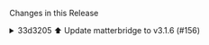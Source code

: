 Changes in this Release

<details><summary>33d3205 ⬆️ Update matterbridge to v3.1.6 (#156)</summary>
⬆️ Update matterbridge to v3.1.6 (#156)

---

### Release Notes

<details>
<summary>Luligu/matterbridge (matterbridge)</summary>

###
[`v3.1.6`](https://redirect.github.com/Luligu/matterbridge/blob/HEAD/CHANGELOG.md#316---2025-07-22)

[Compare
Source](https://redirect.github.com/Luligu/matterbridge/compare/75fab6b9f79afce26fa9059ab66ca114aab6ab5b...3.1.6)

##### Added

- \[reset]: Improved "Reset all devices" command in the frontend. It
will shutdown all the plugins and recreate the devices with new state
and enpoint numbers even if the device is not selected.
- \[enpoint]: Enhanced HEPA and Activated Carbon Filter Monitoring
Cluster Server methods with additional features and improved default
parameters.
- \[enpoint]: Added resetCondition MAtter command for HEPA and Activated
Carbon Filter Monitoring Cluster Server.
- \[dishwasher]: Added Dishwasher class and Jest test. It is not
supported by the Home app.
- \[extractorHood]: Added ExtractorHood class and Jest test. It is not
supported by the Home app.
- \[fan]: Added the createCompleteFanControlClusterServer() cluster
helper that create a fan device with all the features. Thanks Ludovic
BOUÉ
[https://github.com/Luligu/matterbridge/pull/362](https://redirect.github.com/Luligu/matterbridge/pull/362)2).
- \[docker]: Added logging configuration instructions to [docker
setup](README-DOCKER.md).

##### Changed

- \[package]: Updated dependencies.

<a href="https://www.buymeacoffee.com/luligugithub">
  <img src="bmc-button.svg" alt="Buy me a coffee" width="80">
</a>

###
[`v3.1.6-dev-20250721-75fab6b`](https://redirect.github.com/Luligu/matterbridge/compare/88d61413406fe46f54ff909871640bcf17ec4b0a...75fab6b9f79afce26fa9059ab66ca114aab6ab5b)

[Compare
Source](https://redirect.github.com/Luligu/matterbridge/compare/88d61413406fe46f54ff909871640bcf17ec4b0a...75fab6b9f79afce26fa9059ab66ca114aab6ab5b)

###
[`v3.1.6-dev-20250720-88d6141`](https://redirect.github.com/Luligu/matterbridge/compare/3.1.5...88d61413406fe46f54ff909871640bcf17ec4b0a)

[Compare
Source](https://redirect.github.com/Luligu/matterbridge/compare/3.1.5...88d61413406fe46f54ff909871640bcf17ec4b0a)

</details>

---

This PR was generated by [Mend Renovate](https://mend.io/renovate/).
View the [repository job
log](https://developer.mend.io/github/L2jLiga/ha-addons).

<!--renovate-debug:eyJjcmVhdGVkSW5WZXIiOiI0MS40MC4wIiwidXBkYXRlZEluVmVyIjoiNDEuNDAuMCIsInRhcmdldEJyYW5jaCI6Im1hc3RlciIsImxhYmVscyI6WyJkZXBlbmRlbmNpZXMiLCJuby1zdGFsZSJdfQ==-->

Co-authored-by: renovate[bot] <29139614+renovate[bot]@users.noreply.github.com></details>